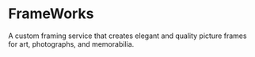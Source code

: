 # FrameWorks
A custom framing service that creates elegant and quality picture frames for art, photographs, and memorabilia.
